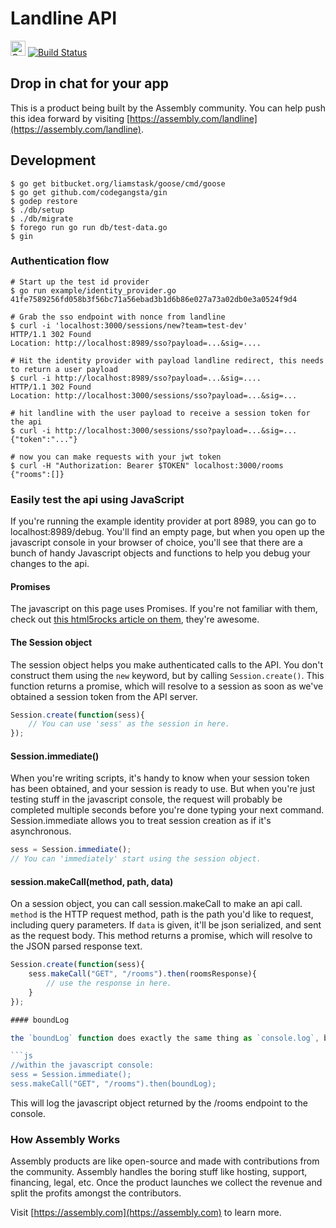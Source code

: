 # Landline API

<a href="https://assembly.com/landline/bounties?utm_campaign=assemblage&utm_source=landline&utm_medium=repo_badge"><img src="https://asm-badger.herokuapp.com/landline/badges/tasks.svg" height="24px" alt="Open Tasks" /></a>
[![Build Status](https://travis-ci.org/asm-products/landline-api.png?branch=master)](https://travis-ci.org/asm-products/landline-api)

## Drop in chat for your app

This is a product being built by the Assembly community. You can help push this idea forward by visiting [https://assembly.com/landline](https://assembly.com/landline).

## Development

    $ go get bitbucket.org/liamstask/goose/cmd/goose
    $ go get github.com/codegangsta/gin
    $ godep restore
    $ ./db/setup
    $ ./db/migrate
    $ forego run go run db/test-data.go
    $ gin

### Authentication flow

    # Start up the test id provider
    $ go run example/identity_provider.go 41fe7589256fd058b3f56bc71a56ebad3b1d6b86e027a73a02db0e3a0524f9d4

    # Grab the sso endpoint with nonce from landline
    $ curl -i 'localhost:3000/sessions/new?team=test-dev'
    HTTP/1.1 302 Found
    Location: http://localhost:8989/sso?payload=...&sig=....

    # Hit the identity provider with payload landline redirect, this needs to return a user payload
    $ curl -i http://localhost:8989/sso?payload=...&sig=....
    HTTP/1.1 302 Found
    Location: http://localhost:3000/sessions/sso?payload=...&sig=...

    # hit landline with the user payload to receive a session token for the api
    $ curl -i http://localhost:3000/sessions/sso?payload=...&sig=...
    {"token":"..."}

    # now you can make requests with your jwt token
    $ curl -H "Authorization: Bearer $TOKEN" localhost:3000/rooms
    {"rooms":[]}

### Easily test the api using JavaScript

If you're running the example identity provider at port 8989, you can go to localhost:8989/debug. You'll find an empty page, but when you open up the javascript console in your browser of choice, you'll see that there are a bunch of handy Javascript objects and functions to help you debug your changes to the api.

#### Promises ####

The javascript on this page uses Promises. If you're not familiar with them, check out [this html5rocks article on them](http://www.html5rocks.com/en/tutorials/es6/promises/), they're awesome.

#### The  Session object


The session object helps you make authenticated calls to the API. You don't construct them using the `new` keyword, but by calling `Session.create()`. This function returns a promise, which will resolve to a session as soon as we've obtained a session token from the API server.
```js
Session.create(function(sess){
    // You can use 'sess' as the session in here.
});
```

#### Session.immediate()

When you're writing scripts, it's handy to know when your session token has been obtained, and your session is ready to use. But when you're just testing stuff in the javascript console, the request will probably be completed multiple seconds before you're done typing your next command. Session.immediate allows you to treat session creation as if it's asynchronous.
```js
sess = Session.immediate();
// You can 'immediately' start using the session object.
```

#### session.makeCall(method, path, data)

On a session object, you can call session.makeCall to make an api call. `method` is the HTTP request method, path is the path you'd like to request, including query parameters. If `data` is given, it'll be json serialized, and sent as the request body. This method returns a promise, which will resolve to the JSON parsed response text.

```js
Session.create(function(sess){
    sess.makeCall("GET", "/rooms").then(roomsResponse){
        // use the response in here.
    }
});

#### boundLog

the `boundLog` function does exactly the same thing as `console.log`, but it is already bound to the console object, so you can easily pass it as a callback.

```js
//within the javascript console:
sess = Session.immediate();
sess.makeCall("GET", "/rooms").then(boundLog);
```

This will log the javascript object returned by the /rooms endpoint to the console.

### How Assembly Works

Assembly products are like open-source and made with contributions from the community. Assembly handles the boring stuff like hosting, support, financing, legal, etc. Once the product launches we collect the revenue and split the profits amongst the contributors.

Visit [https://assembly.com](https://assembly.com) to learn more.
